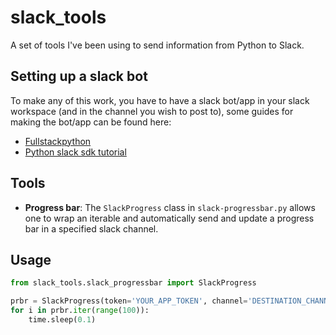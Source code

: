 # slack_tools

A set of tools I've been using to send information from Python to Slack.

## Setting up a slack bot

To make any of this work, you have to have a slack bot/app in your slack workspace (and in the channel you wish to post to), some guides for making the bot/app can be found here:

- [Fullstackpython](https://www.fullstackpython.com/blog/build-first-slack-bot-python.html)
- [Python slack sdk tutorial](https://github.com/slackapi/python-slack-sdk/blob/main/tutorial/01-creating-the-slack-app.md)

## Tools

- **Progress bar**: The `SlackProgress` class in `slack-progressbar.py` allows one to wrap an iterable and automatically send and update a progress bar in a specified slack channel.

## Usage

```Python
from slack_tools.slack_progressbar import SlackProgress

prbr = SlackProgress(token='YOUR_APP_TOKEN', channel='DESTINATION_CHANNEL')
for i in prbr.iter(range(100)):
    time.sleep(0.1)
```

